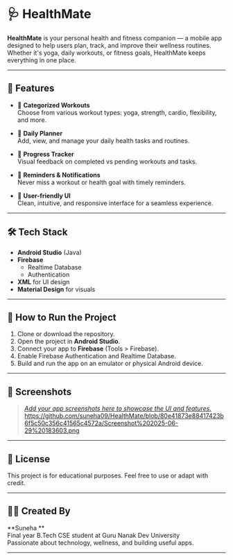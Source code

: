 # 🩺 HealthMate

**HealthMate** is your personal health and fitness companion — a mobile app designed to help users plan, track, and improve their wellness routines. Whether it's yoga, daily workouts, or fitness goals, HealthMate keeps everything in one place.

---

## 📱 Features

- 🔹 **Categorized Workouts**  
  Choose from various workout types: yoga, strength, cardio, flexibility, and more.

- 🔹 **Daily Planner**  
  Add, view, and manage your daily health tasks and routines.

- 🔹 **Progress Tracker**  
  Visual feedback on completed vs pending workouts and tasks.

- 🔹 **Reminders & Notifications**  
  Never miss a workout or health goal with timely reminders.

- 🔹 **User-friendly UI**  
  Clean, intuitive, and responsive interface for a seamless experience.

---

## 🛠 Tech Stack

- **Android Studio** (Java)
- **Firebase**  
  - Realtime Database  
  - Authentication  
- **XML** for UI design
- **Material Design** for visuals

---

## 🔧 How to Run the Project

1. Clone or download the repository.
2. Open the project in **Android Studio**.
3. Connect your app to **Firebase** (Tools > Firebase).
4. Enable Firebase Authentication and Realtime Database.
5. Build and run the app on an emulator or physical Android device.

---

## 📸 Screenshots
>[ _Add your app screenshots here to showcase the UI and features._](https://github.com/suneha09/HealthMate/blob/80e41873e88417423b6f5c50c356c41565c4572a/Screenshot%202025-06-29%20183453.png)
>https://github.com/suneha09/HealthMate/blob/80e41873e88417423b6f5c50c356c41565c4572a/Screenshot%202025-06-29%20183603.png

---

## 📄 License

This project is for educational purposes. Feel free to use or adapt with credit.

---

## 🙋‍♀️ Created By

**Suneha **  
Final year B.Tech CSE student at Guru Nanak Dev University  
Passionate about technology, wellness, and building useful apps.

---

